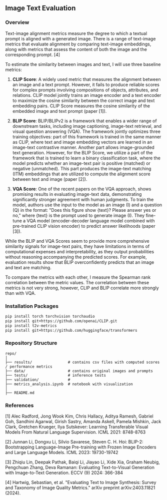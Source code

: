 ## Image Text Evaluation

### Overview

Text-image alignment metrics measure the degree to which a textual prompt is aligned with a generated image. There is a range of text-image metrics that evaluate alignment by comparing text-image embeddings, along with metrics that assess the content of both the image and the corresponding prompt. [4]

To estimate the similarity between images and text, I will use three baseline metrics:

1. **CLIP Score**: A widely used metric that measures the alignment between an image and a text prompt. However, it fails to produce reliable scores for complex prompts involving compositions of objects, attributes, and relations. CLIP model jointly trains an image encoder and a text encoder to maximize the cosine similarity between the correct image and text embedding pairs. CLIP Score measures the cosine similarity of the embedded image and text prompt (paper [1]).

2. **BLIP Score**: BLIP/BLIPv2 is a framework that enables a wider range of downstream tasks, including image captioning, image-text retrieval, and visual question answering (VQA). The framework jointly optimizes three training objectives: part of this framework is trained in the same manner as CLIP, where text and image embedding vectors are learned in an image-text contrastive manner. Another part allows image-grounded text generation. However, for the BLIP Score, we utilize a part of the framework that is trained to learn a binary classification task, where the model predicts whether an image-text pair is positive (matched) or negative (unmatched). This part produces the image-text matching (ITM) embeddings that are utilized to compute the alignment score between text and image (paper [2]).

3. **VQA Score**: One of the recent papers on the VQA approach, shows promising results in evaluating image-text data, demonstrating significantly stronger agreement with human judgments. To train the model, authors use the input to the model as an image \(I\) and a question \(Q\) in the format: "Does this figure show {text}? Please answer yes or no," where {text} is the prompt used to generate image \(I\). They fine-tune a VQA model (encoder-decoder language model combined with pre-trained CLIP vision encoder) to predict answer likelihoods (paper [3]).


While the BLIP and VQA Scores seem to provide more comprehensive similarity signals for image-text pairs, they have limitations in terms of computational expenses and interpretability, as they output probabilities without reasoning accompanying the predicted scores. For example, evaluation results show that BLIP overconfidently predicts that an image and text are matching.

To compare the metrics with each other, I measure the Spearman rank correlation between the metric values. The correlation between these metrics is not very strong, however, CLIP and BLIP correlate more strongly than with VQA.

### Installation Packages

```bash
pip install torch torchvision torchaudio
pip install git+https://github.com/openai/CLIP.git
pip install t2v-metrics
pip install git+https://github.com/huggingface/transformers
```

### Repository Structure

```
repo/
│
├── results/                # contains csv files with computed scores / performance metrics
├── data/                   # contains original images and prompts
├── tests/                  # inference tests
├── validation/             #
├── metrics_analysis.ipynb  # notebook with visualization  
│
├── README.md               
```

### References

[1] Alec Radford, Jong Wook Kim, Chris Hallacy, Aditya Ramesh, Gabriel Goh, Sandhini Agarwal, Girish Sastry, Amanda Askell, Pamela Mishkin, Jack Clark, Gretchen Krueger, Ilya Sutskever:
Learning Transferable Visual Models From Natural Language Supervision. ICML 2021: 8748-8763

[2] Junnan Li, Dongxu Li, Silvio Savarese, Steven C. H. Hoi:
BLIP-2: Bootstrapping Language-Image Pre-training with Frozen Image Encoders and Large Language Models. ICML 2023: 19730-19742

[3] Zhiqiu Lin, Deepak Pathak, Baiqi Li, Jiayao Li, Xide Xia, Graham Neubig, Pengchuan Zhang, Deva Ramanan:
Evaluating Text-to-Visual Generation with Image-to-Text Generation. ECCV (9) 2024: 366-384

[4] Hartwig, Sebastian, et al. "Evaluating Text to Image Synthesis: Survey and Taxonomy of Image Quality Metrics." arXiv preprint arXiv:2403.11821 (2024).
